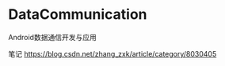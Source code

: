 # DataCommunication
 Android数据通信开发与应用

笔记  <https://blog.csdn.net/zhang_zxk/article/category/8030405>